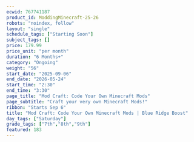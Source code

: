 ```yaml
---
ecwid: 767741187
product_id: ModdingMinecraft-25-26
robots: "noindex, follow"
layout: "single"
schedule_tags: ["Starting Soon"]
subject_tags: []
price: 179.99
price_unit: "per month"
duration: "6 Months+"
category: "Ongoing"
weight: "56"
start_date: "2025-09-06"
end_date: "2026-05-24"
start_time: "2:30"
end_time: "3:30"
page_title: "Mod Craft: Code Your Own Minecraft Mods"
page_subtitle: "Craft your very own Minecraft Mods!"
ribbon: "Starts Sep 6"
title: "Mod Craft: Code Your Own Minecraft Mods | Blue Ridge Boost"
day_tags: ["Saturday"]
grade_tags: ["7th","8th","9th"]
featured: 183
---
```

